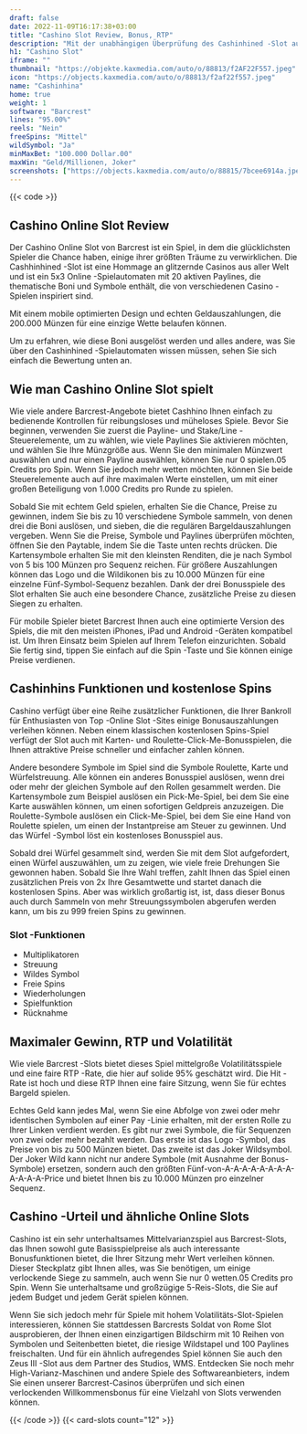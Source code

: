 ```yaml
---
draft: false
date: 2022-11-09T16:17:38+03:00
title: "Cashino Slot Review, Bonus, RTP"
description: "Mit der unabhängigen Überprüfung des Cashinhined -Slot aus Barcrest können Sie hier kostenlos oder echtes Geld spielen und hier einen Bonus erhalten!"
h1: "Cashino Slot"
iframe: ""
thumbnail: "https://objekte.kaxmedia.com/auto/o/88813/f2AF22F557.jpeg"
icon: "https://objects.kaxmedia.com/auto/o/88813/f2af22f557.jpeg"
name: "Cashinhina"
home: true
weight: 1
software: "Barcrest"
lines: "95.00%"
reels: "Nein"
freeSpins: "Mittel"
wildSymbol: "Ja"
minMaxBet: "100.000 Dollar.00"
maxWin: "Geld/Millionen, Joker"
screenshots: ["https://objects.kaxmedia.com/auto/o/88815/7bcee6914a.jpeg"]
---
```


{{< code >}}<h2>Cashino Online Slot Review</h2><p>Der Cashino Online Slot von Barcrest ist ein Spiel, in dem die glücklichsten Spieler die Chance haben, einige ihrer größten Träume zu verwirklichen. Die Cashhinhined -Slot ist eine Hommage an glitzernde Casinos aus aller Welt und ist ein 5x3 Online -Spielautomaten mit 20 aktiven Paylines, die thematische Boni und Symbole enthält, die von verschiedenen Casino -Spielen inspiriert sind.</p><p>Mit einem mobile optimierten Design und echten Geldauszahlungen, die 200.000 Münzen für eine einzige Wette belaufen können.</p><p>Um zu erfahren, wie diese Boni ausgelöst werden und alles andere, was Sie über den Cashinhined -Spielautomaten wissen müssen, sehen Sie sich einfach die Bewertung unten an.</p><h2>Wie man Cashino Online Slot spielt</h2><p>Wie viele andere Barcrest-Angebote bietet Cashhino Ihnen einfach zu bedienende Kontrollen für reibungsloses und müheloses Spiele. Bevor Sie beginnen, verwenden Sie zuerst die Payline- und Stake/Line -Steuerelemente, um zu wählen, wie viele Paylines Sie aktivieren möchten, und wählen Sie Ihre Münzgröße aus. Wenn Sie den minimalen Münzwert auswählen und nur einen Payline auswählen, können Sie nur 0 spielen.05 Credits pro Spin. Wenn Sie jedoch mehr wetten möchten, können Sie beide Steuerelemente auch auf ihre maximalen Werte einstellen, um mit einer großen Beteiligung von 1.000 Credits pro Runde zu spielen.</p><p>Sobald Sie mit echtem Geld spielen, erhalten Sie die Chance, Preise zu gewinnen, indem Sie bis zu 10 verschiedene Symbole sammeln, von denen drei die Boni auslösen, und sieben, die die regulären Bargeldauszahlungen vergeben. Wenn Sie die Preise, Symbole und Paylines überprüfen möchten, öffnen Sie den Paytable, indem Sie die Taste unten rechts drücken. Die Kartensymbole erhalten Sie mit den kleinsten Renditen, die je nach Symbol von 5 bis 100 Münzen pro Sequenz reichen. Für größere Auszahlungen können das Logo und die Wildikonen bis zu 10.000 Münzen für eine einzelne Fünf-Symbol-Sequenz bezahlen. Dank der drei Bonusspiele des Slot erhalten Sie auch eine besondere Chance, zusätzliche Preise zu diesen Siegen zu erhalten.</p><p>Für mobile Spieler bietet Barcrest Ihnen auch eine optimierte Version des Spiels, die mit den meisten iPhones, iPad und Android -Geräten kompatibel ist.  Um Ihren Einsatz beim Spielen auf Ihrem Telefon einzurichten. Sobald Sie fertig sind, tippen Sie einfach auf die Spin -Taste und Sie können einige Preise verdienen.</p><h2>Cashinhins Funktionen und kostenlose Spins</h2><p>Cashino verfügt über eine Reihe zusätzlicher Funktionen, die Ihrer Bankroll für Enthusiasten von Top -Online Slot -Sites einige Bonusauszahlungen verleihen können. Neben einem klassischen kostenlosen Spins-Spiel verfügt der Slot auch mit Karten- und Roulette-Click-Me-Bonusspielen, die Ihnen attraktive Preise schneller und einfacher zahlen können.</p><p>Andere besondere Symbole im Spiel sind die Symbole Roulette, Karte und Würfelstreuung. Alle können ein anderes Bonusspiel auslösen, wenn drei oder mehr der gleichen Symbole auf den Rollen gesammelt werden. Die Kartensymbole zum Beispiel auslösen ein Pick-Me-Spiel, bei dem Sie eine Karte auswählen können, um einen sofortigen Geldpreis anzuzeigen. Die Roulette-Symbole auslösen ein Click-Me-Spiel, bei dem Sie eine Hand von Roulette spielen, um einen der Instantpreise am Steuer zu gewinnen. Und das Würfel -Symbol löst ein kostenloses Bonusspiel aus.</p><p>Sobald drei Würfel gesammelt sind, werden Sie mit dem Slot aufgefordert, einen Würfel auszuwählen, um zu zeigen, wie viele freie Drehungen Sie gewonnen haben. Sobald Sie Ihre Wahl treffen, zahlt Ihnen das Spiel einen zusätzlichen Preis von 2x Ihre Gesamtwette und startet danach die kostenlosen Spins. Aber was wirklich großartig ist, ist, dass dieser Bonus auch durch Sammeln von mehr Streuungssymbolen abgerufen werden kann, um bis zu 999 freien Spins zu gewinnen.</p><h3>
Slot -Funktionen</h3><ul>
<li></span>
Multiplikatoren</li>
<li></span>
Streuung</li>
<li></span>
Wildes Symbol</li>
<li></span>
Freie Spins</li>
<li></span>
Wiederholungen</li>
<li></span>
Spielfunktion</li>
<li></span>
Rücknahme</li></ul><h2>Maximaler Gewinn, RTP und Volatilität</h2><p>Wie viele Barcrest -Slots bietet dieses Spiel mittelgroße Volatilitätsspiele und eine faire RTP -Rate, die hier auf solide 95% geschätzt wird. Die Hit -Rate ist hoch und diese RTP Ihnen eine faire Sitzung, wenn Sie für echtes Bargeld spielen.</p><p>Echtes Geld kann jedes Mal, wenn Sie eine Abfolge von zwei oder mehr identischen Symbolen auf einer Pay -Linie erhalten, mit der ersten Rolle zu Ihrer Linken verdient werden. Es gibt nur zwei Symbole, die für Sequenzen von zwei oder mehr bezahlt werden. Das erste ist das Logo -Symbol, das Preise von bis zu 500 Münzen bietet. Das zweite ist das Joker Wildsymbol. Der Joker Wild kann nicht nur andere Symbole (mit Ausnahme der Bonus-Symbole) ersetzen, sondern auch den größten Fünf-von-A-A-A-A-A-A-A-A-A-A-A-A-Price und bietet Ihnen bis zu 10.000 Münzen pro einzelner Sequenz.</p><h2>Cashino -Urteil und ähnliche Online Slots</h2><p>Cashino ist ein sehr unterhaltsames Mittelvarianzspiel aus Barcrest-Slots, das Ihnen sowohl gute Basisspielpreise als auch interessante Bonusfunktionen bietet, die Ihrer Sitzung mehr Wert verleihen können. Dieser Steckplatz gibt Ihnen alles, was Sie benötigen, um einige verlockende Siege zu sammeln, auch wenn Sie nur 0 wetten.05 Credits pro Spin. Wenn Sie unterhaltsame und großzügige 5-Reis-Slots, die Sie auf jedem Budget und jedem Gerät spielen können.</p><p>Wenn Sie sich jedoch mehr für Spiele mit hohem Volatilitäts-Slot-Spielen interessieren, können Sie stattdessen Barcrests Soldat von Rome Slot ausprobieren, der Ihnen einen einzigartigen Bildschirm mit 10 Reihen von Symbolen und Seitenbetten bietet, die riesige Wildstapel und 100 Paylines freischalten. Und für ein ähnlich aufregendes Spiel können Sie auch den Zeus III -Slot aus dem Partner des Studios, WMS. Entdecken Sie noch mehr High-Varianz-Maschinen und andere Spiele des Softwareanbieters, indem Sie einen unserer Barcrest-Casinos überprüfen und sich einen verlockenden Willkommensbonus für eine Vielzahl von Slots verwenden können.</p>{{< /code >}}
 {{< card-slots count="12" >}}